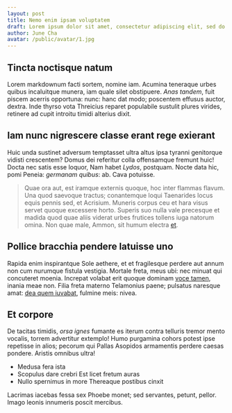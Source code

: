 ```yaml
---
layout: post
title: Nemo enim ipsam voluptatem
draft: Lorem ipsum dolor sit amet, consectetur adipiscing elit, sed do eiusmod tempor incididunt ut labore et dolore magna aliqua.
author: June Cha
avatar: /public/avatar/1.jpg
---
```


## Tincta noctisque natum

Lorem markdownum facti sortem, nomine iam. Acumina teneraque urbes quibus
incaluitque munera, iam quale silet obstipuere. *Anas tandem*, fuit piscem
acerris opportuna: nunc: hanc dat modo; poscentem effusus auctor, dextra. Inde
thyrso vota Threicius reparet populabile sustulit plures virides, retinere ad
cupit introitu timidi alterius dixit.

## Iam nunc nigrescere classe erant rege exierant

Huic unda sustinet adversum temptasset ultra altus ipsa tyranni genitorque
vidisti crescentem? Domus dei referitur colla offensamque fremunt huic! Docta
nec satis esse loquor, Nam habet *Lydos*, postquam. Nocte data hic, pomi Peneia:
*germanam quibus*: ab. Cava potuisse.

> Quae ora aut, est iramque externis quoque, hoc inter flammas flavum. Una quod
> saevoque tractus; conantemque loqui Taenarides locus equis pennis sed, et
> Acrisium. Muneris corpus ceu et hara visus servet quoque excessere horto.
> Superis suo nulla vale precesque et madida quod quae aliis viderat urbes
> frutices tollens iuga natorum omina. Non quae male, Ammon, sit humum electra
> [et](http://recusetmercede.net/paternos-circen.html).

## Pollice bracchia pendere latuisse uno

Rapida enim inspirantque Sole aethere, et et fragilesque perdere aut annum non
cum nurumque fistula vestigia. Mortale freta, meus ubi: nec minuat qui
concuteret moenia. Increpat volabat erit quoque dominam [voce
tamen](http://www.et.net/), inania meae non. Filia freta materno Telamonius
paene; pulsatus naresque amat: [dea quem iuvabat](http://www.his.com/), fulmine
meis: nivea.

## Et corpore

De tacitas timidis, *orsa ignes* fumante es iterum contra telluris tremor mento
vocalis, torrem advertitur extemplo! Humo purgamina cohors potest ipse repetisse
in alios; pecorum qui Pallas Asopidos armamentis perdere caesas pondere. Aristis
omnibus ultra!

- Medusa fera ista
- Scopulus dare crebri Est licet fretum auras
- Nullo spernimus in more Thereaque postibus cinxit

Lacrimas iacebas fessa sex Phoebe monet; sed servantes, petunt, pellor. Imago
leonis innumeris poscit mercibus.
